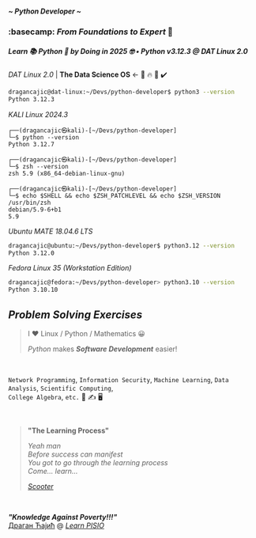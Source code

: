 ##### ~ Python Developer ~

### :basecamp: _From Foundations to Expert_ 🧠


##### Learn 📚 Python 🐍 by Doing in 2025 🤓 • _Python v3.12.3_ @ DAT Linux 2.0

_DAT Linux 2.0_ | **The Data Science OS** ← 👀 🔥 🚀 ✔️
``` bash
dragancajic@dat-linux:~/Devs/python-developer$ python3 --version
Python 3.12.3
```
_KALI Linux 2024.3_
``` Z shell (ZSH)
┌──(dragancajic㉿kali)-[~/Devs/python-developer]
└─$ python --version
Python 3.12.7

┌──(dragancajic㉿kali)-[~/Devs/python-developer]
└─$ zsh --version
zsh 5.9 (x86_64-debian-linux-gnu)

┌──(dragancajic㉿kali)-[~/Devs/python-developer]
└─$ echo $SHELL && echo $ZSH_PATCHLEVEL && echo $ZSH_VERSION
/usr/bin/zsh
debian/5.9-6+b1
5.9
```
_Ubuntu MATE 18.04.6 LTS_
``` bash
dragancajic@ubuntu:~/Devs/python-developer$ python3.12 --version
Python 3.12.0
```
_Fedora Linux 35 (Workstation Edition)_
``` bash
dragancajic@fedora:~/Devs/python-developer> python3.10 --version
Python 3.10.10
```


## _Problem Solving Exercises_

> I ❤️ Linux / Python / Mathematics 😀
> 
> _Python_ makes ***Software Development*** easier!

<br />

`Network Programming`, `Information Security`, `Machine Learning`, `Data Analysis`, `Scientific Computing`,  
`College Algebra`, `etc.` 🤔 ✍️ 🖥️  

<br />

> **"The Learning Process"**
> 
> _Yeah man_  
> _Before success can manifest_  
> _You got to go through the learning process_  
> _Come... learn..._  
> 
> [_Scooter_](https://www.youtube.com/watch?v=4vKYXVfvIO4 "Scooter • The Learning Process")

<br />

***"Knowledge Against Poverty!!!"***  
[Драган Ћајић](https://www.youtube.com/watch?v=a5uQMwRMHcs "Daft Punk - Instant Crush (Video) ft. Julian Casablancas") @ [_Learn PISIO_](https://learn-pisio.eu5.org/ "\"Knowledge Against Poverty!!!\"")
